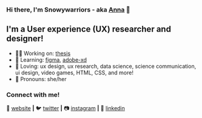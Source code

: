 ### Hi there, I'm Snowywarriors  -  aka [Anna][website] 👋

## I'm a User experience (UX) researcher and designer!

- 👩‍💻 Working on: [thesis][thesis]  
- 🧠 Learning: [figma][figma], [adobe-xd][adobexd]  
- 💙 Loving: ux design, ux research, data science, science communication, ui design, video games, HTML, CSS, and more!  
- 📛 Pronouns: she/her  

### Connect with me!
🏡 [website][website] **|** 
🐦 [twitter][twitter] **|** 
📷 [instagram][instagram] **|** 
👔 [linkedin][linkedin]

[thesis]: https://research.design.ncsu.edu/thenfinally/
[figma]: https://www.figma.com/
[adobexd]: https://www.adobe.com/products/xd.html
[website]: https://annapataky.com
[twitter]: https://twitter.com/snowywarriors
[instagram]: https://instagram.com/snowywarriors
[linkedin]: https://linkedin.com/in/anna-pataky
